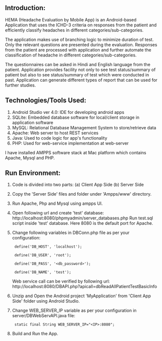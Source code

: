 Introduction:
-------------
HEMA (Headache Evaluation by Mobile App) is an Android-based Application that uses the ICHD-3 criteria on responses from the patient and efficiently classify headaches in different categories/sub-categories. 

The application makes use of branching logic to minimize duration of test.  Only the relevant questions are presented during the evaluation. Responses from the patient are processed with application and further automate the classification of headache in different categories/sub-categories. 

The questionnaires can be asked in Hindi and English language from the patient. Application provides facility not only to see test status/summary of patient but also to see status/summary of test which were conducted in past. Application can generate different types of report that can be used for further studies.


Technologies/Tools Used:
----------------------
1. Android Studio ver 4.0: IDE for developing android apps
2. SQLite: Embedded database software for local/client storage in application software
3. MySQL: Relational Database Management System to store/retrieve data
4. Apache: Web server to host REST services
5. Java: Used to code logic for app's functionality
6. PHP: Used for web-service implementation at web-server

I have installed AMPPS software stack at Mac platform which contains Apache, Mysql and PHP. 


Run Environment:
----------------
1. Code is divided into two parts:
	(a) Client App Side
	(b) Server Side
2. Copy the 'Server Side' files and folder under 'Ampps/www' directory.
3. Run Apache, Php and Mysql using ampps UI.
4. Open following url and create 'test' database:
	http://localhost:8080/phpmyadmin/server_databases.php
   Run test.sql script inside 'test' database. Here 8080 is the default port for Apache.
5. Change following variables in DBConn.php file as per your configuration:
	
		define('DB_HOST', 'localhost');
	
		define('DB_USER', 'root');
	
		define('DB_PASS', '<db_password>');
	
		define('DB_NAME', 'test');

   Web service call can be verified by following url:
	http://localhost:8080/DBAPI.php?apicall=dbReadAllPatientTestBasicInfo

6. Unzip and Open the Android project 'MyApplication' from 'Client App Side' folder using Android Studio.
7. Change WEB_SERVER_IP variable as per your configuration in server/DBWebServAPI.java file:

    	static final String WEB_SERVER_IP="<IP>:8080";
	
8. Build and Run the App.
